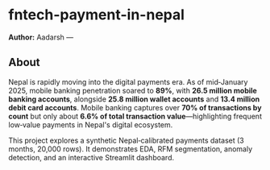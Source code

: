 # fntech-payment-in-nepal

**Author:** Aadarsh — 

## About
Nepal is rapidly moving into the digital payments era. As of mid‑January 2025, mobile banking penetration soared to **89%**, with **26.5 million mobile banking accounts**, alongside **25.8 million wallet accounts** and **13.4 million debit card accounts**. Mobile banking captures over **70% of transactions by count** but only about **6.6% of total transaction value**—highlighting frequent low‑value payments in Nepal's digital ecosystem.

This project explores a synthetic Nepal‑calibrated payments dataset (3 months, 20,000 rows). It demonstrates EDA, RFM segmentation, anomaly detection, and an interactive Streamlit dashboard.


